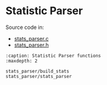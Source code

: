 # Statistic Parser

Source code in:

- [stats_parser.c](https://github.com/artgins/yunetas/blob/main/kernel/c/gobj-c/src/stats_parser.c)
- [stats_parser.h](https://github.com/artgins/yunetas/blob/main/kernel/c/gobj-c/src/stats_parser.h)


```{toctree}
:caption: Statistic Parser functions
:maxdepth: 2

stats_parser/build_stats
stats_parser/stats_parser


```
